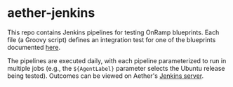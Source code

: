 # aether-jenkins

This repo contains Jenkins pipelines for testing OnRamp blueprints.
Each file (a Groovy script) defines an integration test for one of the
blueprints documented
[here](https://docs.aetherproject.org/master/onramp/blueprints.html).

The pipelines are executed daily, with each pipeline parameterized to
run in multiple jobs (e.g., the `${AgentLabel}` parameter selects the
Ubuntu release being tested). Outcomes can be viewed on Aether's
[Jenkins server](https://jenkins.aetherproject.org/view/OnRamp_Blueprints/).





